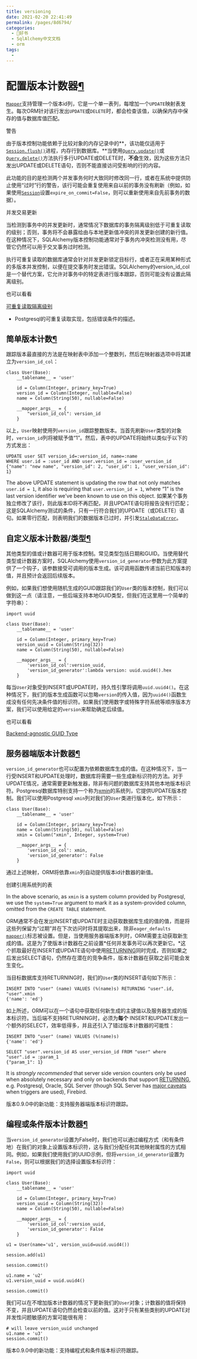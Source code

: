 ```yaml
---
title: versioning
date: 2021-02-20 22:41:49
permalink: /pages/8d6794/
categories:
  - 📖好书
  - SqlAlchemy中文文档
  - orm
tags:
  - 
---
```

配置版本计数器[¶](#configuring-a-version-counter "Permalink to this headline")
==============================================================================

[`Mapper`](mapping_api.html#sqlalchemy.orm.mapper.Mapper "sqlalchemy.orm.mapper.Mapper")支持管理一个版本id列，它是一个单一表列，每增加一个`UPDATE`映射表发生。每次ORM针对该行发出`UPDATE`或`DELETE`时，都会检查该值，以确保内存中保存的值与数据库值匹配。

警告

由于版本控制功能依赖于比较对象的内存记录中的**，该功能仅适用于[`Session.flush()`](session_api.html#sqlalchemy.orm.session.Session.flush "sqlalchemy.orm.session.Session.flush")进程，内存行到数据库。**当使用[`Query.update()`](query.html#sqlalchemy.orm.query.Query.update "sqlalchemy.orm.query.Query.update")或[`Query.delete()`](query.html#sqlalchemy.orm.query.Query.delete "sqlalchemy.orm.query.Query.delete")方法执行多行UPDATE或DELETE时，**不会**生效，因为这些方法只发出UPDATE或DELETE语句，否则不能直接访问受影响的行的内容。

此功能的目的是检测两个并发事务何时大致同时修改同一行，或者在系统中提供防止使用“过时”行的警告，该行可能会重复使用来自以前的事务没有刷新（例如，如果使用[`Session`](session_api.html#sqlalchemy.orm.session.Session "sqlalchemy.orm.session.Session")设置`expire_on_commit=False`，则可以重新使用来自先前事务的数据）。

并发交易更新

当检测到事务中的并发更新时，通常情况下数据库的事务隔离级别低于可重复读取的级别；否则，事务将不会暴露给由与本地更新值冲突的并发更新创建的新行值。在这种情况下，SQLAlchemy版本控制功能通常对于事务内冲突检测没有用，尽管它仍然可以用于交叉事务过时检测。

执行可重复读取的数据库通常会针对并发更新锁定目标行，或者正在采用某种形式的多版本并发控制，以便在提交事务时发出错误。SQLAlchemy的version\_id\_col是一个替代方案，它允许对事务中的特定表进行版本跟踪，否则可能没有设置此隔离级别。

也可以看看

[可重复读取隔离级别](http://www.postgresql.org/docs/9.1/static/transaction-iso.html#XACT-REPEATABLE-READ)
- Postgresql的可重复读取实现，包括错误条件的描述。

简单版本计数[¶](#simple-version-counting "Permalink to this headline")
----------------------------------------------------------------------

跟踪版本最直接的方法是在映射表中添加一个整数列，然后在映射器选项中将其建立为`version_id_col`：

    class User(Base):
        __tablename__ = 'user'

        id = Column(Integer, primary_key=True)
        version_id = Column(Integer, nullable=False)
        name = Column(String(50), nullable=False)

        __mapper_args__ = {
            "version_id_col": version_id
        }

以上，`User`映​​射使用列`version_id`跟踪整数版本。当首先刷新`User`类型的对象时，`version_id`列将被赋予值“1”。然后，表中的UPDATE将始终以类似于以下的方式发出：

    UPDATE user SET version_id=:version_id, name=:name
    WHERE user.id = :user_id AND user.version_id = :user_version_id
    {"name": "new name", "version_id": 2, "user_id": 1, "user_version_id": 1}

The above UPDATE statement is updating the row that not only matches
`user.id = 1`, it also is requiring that
`user.version_id = 1`, where “1” is the last version
identifier we’ve been known to use on this object.
如果某个事务独立修改了该行，则此版本ID将不再匹配，并且UPDATE语句将报告没有行匹配；这是SQLAlchemy测试的条件，只有一行符合我们的UPDATE（或DELETE）语句。如果零行匹配，则表明我们的数据版本已过时，并引发[`StaleDataError`](exceptions.html#sqlalchemy.orm.exc.StaleDataError "sqlalchemy.orm.exc.StaleDataError")。

自定义版本计数器/类型[¶](#custom-version-counters-types "Permalink to this headline")
-------------------------------------------------------------------------------------

其他类型的值或计数器可用于版本控制。常见类型包括日期和GUID。当使用替代类型或计数器方案时，SQLAlchemy使用`version_id_generator`参数为此方案提供了一个钩子，该参数接受可调用的版本生成。该可调用函数传递当前已知版本的值，并且预计会返回后续版本。

例如，如果我们想使用随机生成的GUID跟踪我们的`User`类的版本控制，我们可以做到这一点（请注意，一些后端支持本地GUID类型，但我们在这里用一个简单的字符串）：

    import uuid

    class User(Base):
        __tablename__ = 'user'

        id = Column(Integer, primary_key=True)
        version_uuid = Column(String(32))
        name = Column(String(50), nullable=False)

        __mapper_args__ = {
            'version_id_col':version_uuid,
            'version_id_generator':lambda version: uuid.uuid4().hex
        }

每当`User`对象受到INSERT或UPDATE时，持久性引擎将调用`uuid.uuid4()`。在这种情况下，我们的版本生成函数可以忽略`version`的传入值，因为`uuid4()`函数生成没有任何先决条件值的标识符。如果我们使用数字或特殊字符系统等顺序版本方案，我们可以使用给定的`version`来帮助确定后续值。

也可以看看

[Backend-agnostic GUID Type](core_custom_types.html#custom-guid-type)

服务器端版本计数器[¶](#server-side-version-counters "Permalink to this headline")
---------------------------------------------------------------------------------

`version_id_generator`也可以配置为依赖数据库生成的值。在这种情况下，当一行受INSERT和UPDATE处理时，数据库将需要一些生成新标识符的方法。对于UPDATE情况，通常需要更新触发器，除非有问题的数据库支持其他本地版本标识符。Postgresql数据库特别支持一个称为[xmin](http://www.postgresql.org/docs/9.1/static/ddl-system-columns.html)的系统列，它提供UPDATE版本控制。我们可以使用Postgresql
`xmin`列对我们的`User`类进行版本化，如下所示：

    class User(Base):
        __tablename__ = 'user'

        id = Column(Integer, primary_key=True)
        name = Column(String(50), nullable=False)
        xmin = Column("xmin", Integer, system=True)

        __mapper_args__ = {
            'version_id_col': xmin,
            'version_id_generator': False
        }

通过上述映射，ORM将依靠`xmin`列自动提供版本id计数器的新值。

创建引用系统列的表

In the above scenario, as `xmin` is a system column
provided by Postgresql, we use the `system=True`
argument to mark it as a system-provided column, omitted from the
`CREATE TABLE` statement.

ORM通常不会在发出INSERT或UPDATE时主动获取数据库生成的值的值，而是将这些列保留为“过期”并在下次访问时将其提取出来，除非`eager_defaults` [`mapper()`](mapping_api.html#sqlalchemy.orm.mapper "sqlalchemy.orm.mapper")标志被设置。但是，当使用服务器端版本列时，ORM需要主动获取新生成的值。这是为了使版本计数器在之前设置*任何并发事务可以再次更新它。*这个抓取最好在INSERT或UPDATE语句中使用[RETURNING](glossary.html#term-returning)同时完成，否则如果之后发出SELECT语句，仍然存在潜在的竞争条件，版本计数器在获取之前可能会发生变化。

当目标数据库支持RETURNING时，我们的`User`类的INSERT语句如下所示：

    INSERT INTO "user" (name) VALUES (%(name)s) RETURNING "user".id, "user".xmin
    {'name': 'ed'}

如上所述，ORM可以在一个语句中获取任何新生成的主键值以及服务器生成的版本标识符。当后端不支持RETURNING时，必须为**每个**
INSERT和UPDATE发出一个额外的SELECT，效率低得多，并且还引入了错过版本计数器的可能性：

    INSERT INTO "user" (name) VALUES (%(name)s)
    {'name': 'ed'}

    SELECT "user".version_id AS user_version_id FROM "user" where
    "user".id = :param_1
    {"param_1": 1}

It is *strongly recommended* that server side version counters only be
used when absolutely necessary and only on backends that support
[RETURNING](glossary.html#term-returning), e.g. Postgresql, Oracle, SQL
Server (though SQL Server has [major
caveats](http://blogs.msdn.com/b/sqlprogrammability/archive/2008/07/11/update-with-output-clause-triggers-and-sqlmoreresults.aspx)
when triggers are used), Firebird.

版本0.9.0中的新功能：支持服务器端版本标识符跟踪。

编程或条件版本计数器[¶](#programmatic-or-conditional-version-counters "Permalink to this headline")
---------------------------------------------------------------------------------------------------

当`version_id_generator`设置为False时，我们也可以通过编程方式（和有条件地）在我们的对象上设置版本标识符，这与我们分配任何其他映射属性的方式相同。例如，如果我们使用我们的UUID示例，但将`version_id_generator`设置为`False`，则可以根据我们的选择设置版本标识符：

    import uuid

    class User(Base):
        __tablename__ = 'user'

        id = Column(Integer, primary_key=True)
        version_uuid = Column(String(32))
        name = Column(String(50), nullable=False)

        __mapper_args__ = {
            'version_id_col':version_uuid,
            'version_id_generator': False
        }

    u1 = User(name='u1', version_uuid=uuid.uuid4())

    session.add(u1)

    session.commit()

    u1.name = 'u2'
    u1.version_uuid = uuid.uuid4()

    session.commit()

我们可以在不增加版本计数器的情况下更新我们的`User`对象；计数器的值将保持不变，并且UPDATE语句仍然会检查以前的值。这对于只有某些类别的UPDATE对并发性问题敏感的方案可能很有用：

    # will leave version_uuid unchanged
    u1.name = 'u3'
    session.commit()

版本0.9.0中的新功能：支持编程式和条件版本标识符跟踪。
